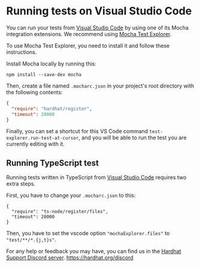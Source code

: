# Running tests on Visual Studio Code

You can run your tests from [Visual Studio Code](https://code.visualstudio.com) by using one of its Mocha integration extensions. We recommend using [Mocha Test Explorer](https://marketplace.visualstudio.com/items?itemName=hbenl.vscode-mocha-test-adapter).

To use Mocha Test Explorer, you need to install it and follow these instructions.

Install Mocha locally by running this:

```
npm install --save-dev mocha
```

Then, create a file named `.mocharc.json` in your project's root directory with the following contents:

```json
{
  "require": "hardhat/register",
  "timeout": 20000
}
```

Finally, you can set a shortcut for this VS Code command `test-explorer.run-test-at-cursor`, and you will be able to run the test you are currently editing with it.

## Running TypeScript test

Running tests written in TypeScript from [Visual Studio Code](https://code.visualstudio.com) requires two extra steps.

First, you have to change your `.mocharc.json` to this:

```json{2}
{
  "require": "ts-node/register/files",
  "timeout": 20000
}
```

Then, you have to set the vscode option `"mochaExplorer.files"` to `"test/**/*.{j,t}s"`.

For any help or feedback you may have, you can find us in the [Hardhat Support Discord server](https://hardhat.org/discord). https://hardhat.org/discord

